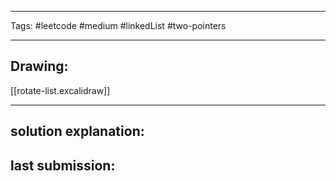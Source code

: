 

----

Tags: #leetcode #medium #linkedList #two-pointers

----

## Drawing:
[[rotate-list.excalidraw]]

----


## solution explanation:


## last submission:
```javascript

```



